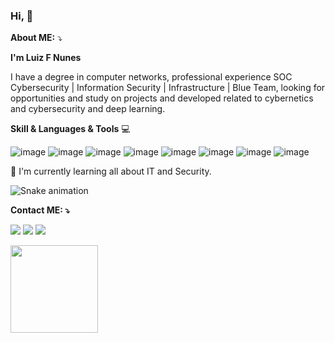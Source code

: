 ### Hi, 👋

<!--

**Luizfsn/luizfsn** is a ✨ _special_ ✨ repository because its `README.md` (this file) appears on your GitHub profile.

**About ME**

**I'm Luiz F Nunes**

I have a degree in computer networks looking for opportunities and collaboration in projects related to cybernetics and cybersecurity and deep learning.

**Skill & Languages & Tools** 💻

🇧🇷  Information Security | Cybersecurity | Analyst SOC | Defense-in-depth | Cyber Security News | Blue Team | Infrastructure | Hacking | Deaf Mentor  🇧🇷



📕 I'm currently learning all about IT and Security.


![YOUR github stats](https://github-readme-stats.vercel.app/api?username=luizfsn)
 
**Social Network**


[<img src="https://img.shields.io/badge/GitHub-%2312100E.svg?&style=for-the-badge&logo=GitHub&logoColor=white" />](https://github.com/Luizfsn/luizfsn/)
[<img src="https://img.shields.io/badge/Linkedin-%230077B5.svg?&style=for-the-badge&logo=Linkedin&logoColor=white" />](https://www.linkedin.com/in/luizfsn/) [<img src = "https://img.shields.io/badge/Instagram-%23E4405F.svg?&style=for-the-badge&logo=@Instagram&logoColor=white">](https://www.instagram.com/luizf_sn/) 
          

-->

**About ME:** ⤵️

**I'm Luiz F Nunes**

I have a degree in computer networks, professional experience SOC Cybersecurity | Information Security | Infrastructure | Blue Team, looking for opportunities and study on projects and developed related to cybernetics and cybersecurity and deep learning.

**Skill & Languages & Tools** 💻


![image](https://user-images.githubusercontent.com/41551654/209852911-a0c1b121-f9b7-4bd1-bd1f-7ef21c27b179.png)
![image](https://user-images.githubusercontent.com/41551654/209852927-75c41265-7c1a-4287-a515-1454054ca1a4.png)
![image](https://user-images.githubusercontent.com/41551654/209852946-786f3b87-bcd7-4a02-a9a6-8d51642d70fa.png)
![image](https://user-images.githubusercontent.com/41551654/209852969-56d42645-411a-4a29-9673-20c436f10500.png)
![image](https://user-images.githubusercontent.com/41551654/209852998-87f163fe-47ad-4950-98b8-09d7fe1421c2.png)
![image](https://user-images.githubusercontent.com/41551654/209853032-ca78b413-de71-4e43-932d-64e359e23682.png)
![image](https://user-images.githubusercontent.com/41551654/209853038-6b65f6a5-1d74-4fb5-a11a-4b65b3819ef3.png)
![image](https://user-images.githubusercontent.com/41551654/209853055-de751838-b107-41bc-8547-e8c3d133d3fb.png)


📕 I'm currently learning all about IT and Security.


![Snake animation](https://github.com/Luizfsn/luizfsn/blob/output/github-contribution-grid-snake.svg)


**Contact ME: ⤵️** 

[<img src="https://img.shields.io/badge/luizfsn-%2312100E.svg?&style=for-the-badge&logo=github&logoColor=white" />](https://github.com/Luizfsn/luizfsn/)
[<img src="https://img.shields.io/badge/luizfsn-%230077B5.svg?&style=for-the-badge&logo=linkedin&logoColor=white" />](https://www.linkedin.com/in/luizfsn/) [<img src = "https://img.shields.io/badge/@luizf_sn-%23E4405F.svg?&style=for-the-badge&logo=instagram&logoColor=white">](https://www.instagram.com/luizf_sn/) 


<div>
<a href="https://github.com/Luizfsn">
<img height="140em" src="https://github-readme-stats.vercel.app/api?username=luizfsn&show_icons=true&theme=dark&include_all_commits=true&count_private=true"/>
</div>
